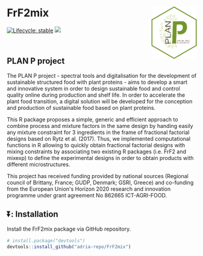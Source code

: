# FrF2mix <a><img src='https://github.com/adria-repo/Stickers/blob/main/PLAN P/planp.png' align="right" height="139px" /></a>

<!-- badges: start -->
[![Lifecycle: stable](https://img.shields.io/badge/lifecycle-stable-brightgreen.svg)](https://lifecycle.r-lib.org/articles/stages.html#stable)
[![](https://img.shields.io/badge/devel%20version-0.1.2-blue.svg)](https://github.com/adria-repo/FrF2mix)
<!-- badges: end -->

<br>
  
## PLAN P project
The PLAN P project - spectral tools and digitalisation for the development of sustainable structured food with plant proteins - aims to develop a smart and innovative system in order to design sustainable food and control quality online during production and shelf life. In order to accelerate the plant food transition, a digital solution will be developed for the conception and production of sustainable food based on plant proteins.

This R package proposes a simple, generic and efficient approach to combine process and mixture factors in the same design by handing easily any mixture constraint for 3 ingredients in the frame of fractional factorial designs based on Rytz et al. (2017). Thus, we implemented computational functions in R allowing to quickly obtain fractional factorial designs with mixing constraints by associating two existing R packages (i.e. FrF2 and mixexp) to define the experimental designs in order to obtain products with different microstructures.

This project has received funding provided by national sources (Regional council of Brittany, France; GUDP, Denmark; GSRI, Greece) and co-funding from the European Union's Horizon 2020 research and innovation programme under grant agreement No 862665 ICT-AGRI-FOOD.

## ⏬: Installation
Install the FrF2mix package via GitHub repository.

``` r
# install.package("devtools")
devtools::install_github("adria-repo/FrF2mix")
```

